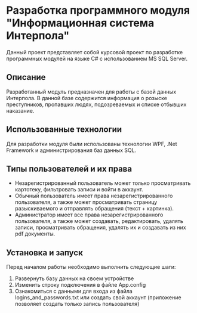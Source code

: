 <h1>Разработка программного модуля "Информационная система Интерпола"</h1>
<p>Данный проект представляет собой курсовой проект по разработке программных модулей на языке C# с использованием MS SQL Server.</p>
<h2>Описание</h2>
<p>Разработанный модуль предназначен для работы с базой данных Интерпола. В данной базе содержится информация о розыске преступников, пропавших людях, подозреваемых и списке отбывших наказание.</p>
<h2>Использованные технологии</h2>
<p>Для разработки модуля были использованы технологии WPF, .Net Framework и администрирования баз данных SQL.</p>
<h2>Типы пользователей и их права</h2>
<ul>
  <li>Незарегистрированный пользователь может только просматривать картотеку, фильтровать записи и войти в аккаунт.
  <li>Обычный пользователь имеет права незарегистрированного пользователя, а также может просматривать страницу разыскиваемого и отправлять обращения (текст + картинка).
  <li>Администратор имеет все права незарегистрированного пользователя, а также может создавать, редактировать, удалять записи, просматривать обращения, удалять их и создавать из них pdf документы.</li>
</ul>
<h2>Установка и запуск</h2>
<p>Перед началом работы необходимо выполнить следующие шаги:</p>
<ol>
  <li>Развернуть базу данных на своем устройстве
  <li>Изменить строку подключения в файле App.config
  <li>Ознакомиться с данными для входа из файла logins_and_passwords.txt или создать свой аккаунт (приложение позволяет создать только запись пользователя)</li>
</ol>
